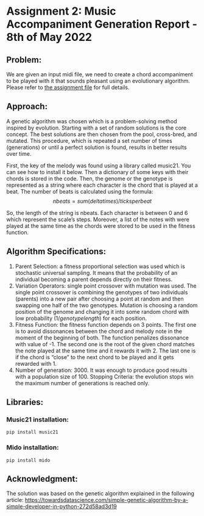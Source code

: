 # Assignment 2: Music Accompaniment Generation Report - 8th of May 2022


## Problem:
We are given an input midi file, we need to create a chord accompaniment to be played with it that sounds pleasant using an evolutionary algorithm. Please refer to [the assignment file](Assignment_2.pdf) for full details.

## Approach:

A genetic algorithm was chosen which is a problem-solving method inspired by evolution. Starting with a set of random solutions is the core concept. The best solutions are then chosen from the pool, cross-bred, and mutated. This procedure, which is repeated a set number of times (generations) or until a perfect solution is found, results in better results over time.

First, the key of the melody was found using a library called music21. You can see how to install it below. Then a dictionary of some keys with their chords is stored in the code. Then, the genome or the genotype is represented as a string where each character is the chord that is played at a beat. The number of beats is calculated using the formula:
$$	
nbeats = sum(delta times) / ticks per beat
$$

So, the length of the string is nbeats. Each character is between 0 and 6 which represent the scale’s steps. Moreover, a list of the notes with were played at the same time as the chords were stored to be used in  the fitness function.

## Algorithm Specifications:

1) Parent Selection: a fitness proportional selection was used which is stochastic universal sampling. It means that the probability of an individual becoming a parent depends directly on their fitness.
2) Variation Operators: single point crossover with mutation was used. The single point crossover is combining the genotypes of two individuals (parents) into a new pair after choosing a point at random and then swapping one half of the two genotypes. Mutation is choosing a random position of the genome and changing it into some random chord with low probability $(1/ genotype length)$ for each position.
3) Fitness Function: the fitness function depends on 3 points. The first one is to  avoid dissonances between the chord and melody note in the moment of the beginning of both. The function penalizes dissonance with value of -1. The second one is the root of the given chord matches the note played at the same time and it rewards it with 2. The last one is if the chord is “close” to the next chord to be played and it gets rewarded with 1.
4) Number of generation: 3000. It was enough to produce good results with a population size of 100.
Stopping Criteria: the evolution stops win the maximum number of generations is reached only.

## Libraries:

### Music21 installation: 
```
pip install music21
```
### Mido installation:
```
pip install mido
```	

## Acknowledgment:

The solution was based on the genetic algorithm explained in the following article: 
https://towardsdatascience.com/simple-genetic-algorithm-by-a-simple-developer-in-python-272d58ad3d19


